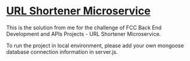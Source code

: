 # [URL Shortener Microservice](https://www.freecodecamp.org/learn/back-end-development-and-apis/back-end-development-and-apis-projects/url-shortener-microservice)

This is the solution from me for the challenge of FCC Back End Development and APIs Projects - URL Shortener Microservice.

To run the project in local environment, please add your own mongoose database connection information in server.js.
